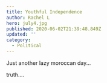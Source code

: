 ```yaml
---
title: Youthful Independence
author: Rachel L
hero: july4.jpg
published: 2020-06-02T21:39:48.849Z
updated: ''
category:
  - Political
---
```


Just another lazy moroccan day...

truth....
